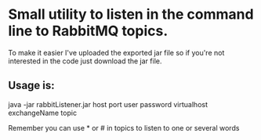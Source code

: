 # Small utility to listen in the command line to RabbitMQ topics.


To make it easier I've uploaded the exported jar file so if you're not interested in the code just download the jar file.

## Usage is:

java -jar rabbitListener.jar host port user password virtualhost exchangeName topic

Remember you can use * or # in topics to listen to one or several words
